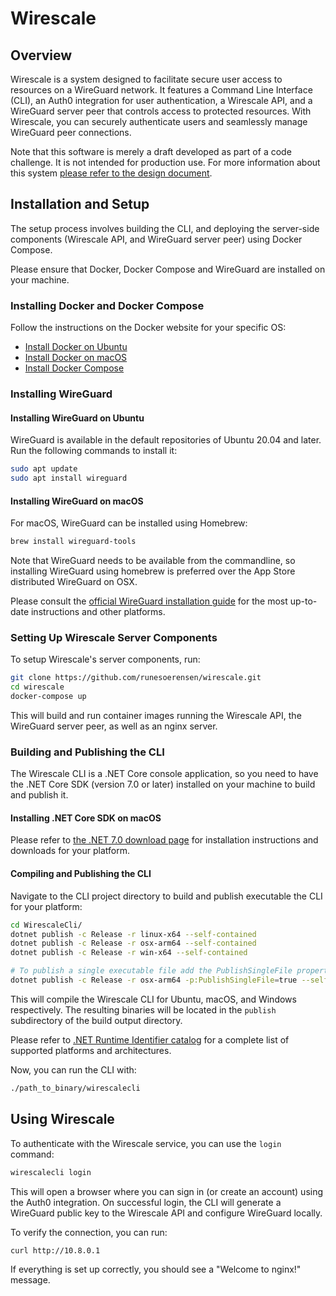 # Wirescale

## Overview
Wirescale is a system designed to facilitate secure user access to resources on a WireGuard network. It features a Command Line Interface (CLI), an Auth0 integration for user authentication, a Wirescale API, and a WireGuard server peer that controls access to protected resources. With Wirescale, you can securely authenticate users and seamlessly manage WireGuard peer connections.

Note that this software is merely a draft developed as part of a code challenge. It is not intended for production use. For more information about this system [please refer to the design document](https://github.com/runesoerensen/wirescale/blob/main/rfd/wirescale-design-draft.md).

## Installation and Setup

The setup process involves building the CLI, and deploying the server-side components (Wirescale API, and WireGuard server peer) using Docker Compose.

Please ensure that Docker, Docker Compose and WireGuard are installed on your machine.

### Installing Docker and Docker Compose

Follow the instructions on the Docker website for your specific OS:

- [Install Docker on Ubuntu](https://docs.docker.com/engine/install/ubuntu/)
- [Install Docker on macOS](https://docs.docker.com/docker-for-mac/install/)
- [Install Docker Compose](https://docs.docker.com/compose/install/)

### Installing WireGuard

#### Installing WireGuard on Ubuntu

WireGuard is available in the default repositories of Ubuntu 20.04 and later. Run the following commands to install it:

```bash
sudo apt update
sudo apt install wireguard
```

#### Installing WireGuard on macOS

For macOS, WireGuard can be installed using Homebrew:

```bash
brew install wireguard-tools
```

Note that WireGuard needs to be available from the commandline, so installing WireGuard using homebrew is preferred over the App Store distributed WireGuard on OSX.

Please consult the [official WireGuard installation guide](https://www.wireguard.com/install/) for the most up-to-date instructions and other platforms.


### Setting Up Wirescale Server Components

To setup Wirescale's server components, run:

```bash
git clone https://github.com/runesoerensen/wirescale.git
cd wirescale
docker-compose up
```

This will build and run container images running the Wirescale API, the WireGuard server peer, as well as an nginx server.

### Building and Publishing the CLI

The Wirescale CLI is a .NET Core console application, so you need to have the .NET Core SDK (version 7.0 or later) installed on your machine to build and publish it.

#### Installing .NET Core SDK on macOS

Please refer to [the .NET 7.0 download page](https://dotnet.microsoft.com/en-us/download/dotnet/7.0) for installation instructions and downloads for your platform.

#### Compiling and Publishing the CLI

Navigate to the CLI project directory to build and publish executable the CLI for your platform:

```bash
cd WirescaleCli/
dotnet publish -c Release -r linux-x64 --self-contained
dotnet publish -c Release -r osx-arm64 --self-contained
dotnet publish -c Release -r win-x64 --self-contained

# To publish a single executable file add the PublishSingleFile property, e.g.:
dotnet publish -c Release -r osx-arm64 -p:PublishSingleFile=true --self-contained
```

This will compile the Wirescale CLI for Ubuntu, macOS, and Windows respectively. The resulting binaries will be located in the `publish` subdirectory of the build output directory.

Please refer to [.NET Runtime Identifier catalog](https://learn.microsoft.com/en-us/dotnet/core/rid-catalog) for a complete list of supported platforms and architectures.

Now, you can run the CLI with:

```bash
./path_to_binary/wirescalecli
```

## Using Wirescale

To authenticate with the Wirescale service, you can use the `login` command:

```bash
wirescalecli login
```

This will open a browser where you can sign in (or create an account) using the Auth0 integration. On successful login, the CLI will generate a WireGuard public key to the Wirescale API and configure WireGuard locally.

To verify the connection, you can run:

```bash
curl http://10.8.0.1
```

If everything is set up correctly, you should see a "Welcome to nginx!" message.
